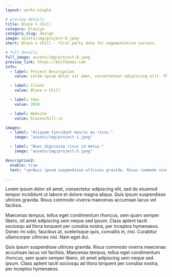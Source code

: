 ```yaml
---
layout: works-single

# preview details
title: Blaze n Chill
category: Klaviyo
category_slug: design
image: assets/img/project-8.jpeg
short: Blaze n Chill - first party data for segementation success. 

# full details
full_image: assets/img/project-8.jpeg
preview_link: https://bslthemes.com
info:
  - label: Project Description
    value: Lorem ipsum dolor sit amet, consectetuer adipiscing elit. Phasellus hendrerit. Pellentesque aliquet nibh nec urna.

  - label: Client
    value: Blaze n Chill 

  - label: Year
    value: 2024

  - label: Website
    value: blazenchill.co

images:
  - label: "Aliquam tincidunt mauris eu risus."
    image: "assets/img/project-1.jpeg"

  - label: "Nunc dignissim risus id metus."
    image: "assets/img/project-5.jpeg"

description2:
  enable: true
  text: "<p>Quis ipsum suspendisse ultrices gravida. Risus commodo viverra maecenas accumsan lacus vel facilisis. Maecenas tempus, tellus eget condimentum rhoncus, sem quam semper libero, sit amet adipiscing sem neque sed ipsum. Class aptent taciti sociosqu ad litora torquent per conubia nostra, per inceptos hymenaeos.</p>"

---
```


Lorem ipsum dolor sit amet, consectetur adipiscing elit, sed do eiusmod tempor incididunt ut labore et dolore magna aliqua. Quis ipsum suspendisse ultrices gravida. Risus commodo viverra maecenas accumsan lacus vel facilisis.

Maecenas tempus, tellus eget condimentum rhoncus, sem quam semper libero, sit amet adipiscing sem neque sed ipsum. Class aptent taciti sociosqu ad litora torquent per conubia nostra, per inceptos hymenaeos. Donec mi odio, faucibus at, scelerisque quis, convallis in, nisi. Curabitur ullamcorper ultricies nisi. Nam eget dui.

Quis ipsum suspendisse ultrices gravida. Risus commodo viverra maecenas accumsan lacus vel facilisis. Maecenas tempus, tellus eget condimentum rhoncus, sem quam semper libero, sit amet adipiscing sem neque sed ipsum. Class aptent taciti sociosqu ad litora torquent per conubia nostra, per inceptos hymenaeos.
